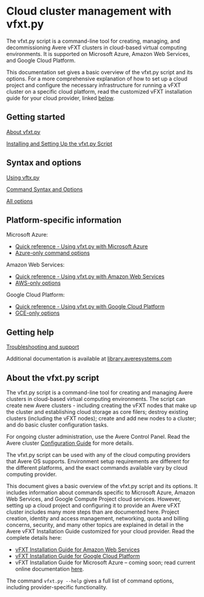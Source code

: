 # Cloud cluster management with vfxt.py

The vfxt.py script is a command-line tool for creating, managing, and decommissioning Avere vFXT clusters in cloud-based virtual computing environments. It is supported on Microsoft Azure, Amazon Web Services, and Google Cloud Platform.

This documentation set gives a basic overview of the vfxt.py script and its options. For a more comprehensive explanation of how to set up a cloud project and configure the necessary infrastructure for running a vFXT cluster on a specific cloud platform, read the customized vFXT installation guide for your cloud provider, linked [below](#additional-documentation).

## Getting started

[About vfxt.py](about_vfxt_py.md)

[Installing and Setting Up the vfxt.py Script](installation.md)


## Syntax and options

[Using vftx.py](using_vfxt_py.md)

[Command Syntax and Options](syntax.md)

[All options](all_options.md)

## Platform-specific information

Microsoft Azure: 
* [Quick reference - Using vfxt.py with Microsoft Azure](azure_reference.md)
* [Azure-only command options](azure_options.md)

Amazon Web Services: 

* [Quick reference - Using vfxt.py with Amazon Web Services](aws_reference.md)
* [AWS-only options](aws_options.md)

Google Cloud Platform: 

* [Quick reference - Using vfxt.py with Google Cloud Platform](gce_reference.md)
* [GCE-only options](gce_options.md)

## Getting help

[Troubleshooting and support](troubleshooting.md)

Additional documentation is available at [library.averesystems.com](<http://library.averesystems.com/>) 

## About the vfxt.py script

The vfxt.py script is a command-line tool for creating and managing Avere clusters in cloud-based virtual computing environments. The script can create new Avere clusters - including creating the vFXT nodes that make up the cluster and establishing cloud storage as core filers; destroy existing clusters (including the vFXT nodes); create and add new nodes to a cluster; and do basic cluster configuration tasks. 

For ongoing cluster administration, use the Avere Control Panel. Read the Avere cluster [Configuration Guide](<http://library.averesystems.com/#operations>) for more details. 

The vfxt.py script can be used with any of the cloud computing providers that Avere OS supports. Environment setup requirements are different for the different platforms, and the exact commands available vary by cloud computing provider.

This document gives a basic overview of the vfxt.py script and its options. It includes information about commands specific to Microsoft Azure, Amazon Web Services, and Google Compute Project cloud services. However, setting up a cloud project and configuring it to provide an Avere vFXT cluster includes many more steps than are documented here. Project creation, identity and access management, networking, quota and billing concerns, security, and many other topics are explained in detail in the Avere vFXT Installation Guide customized for your cloud provider. Read the complete details here: 

* [vFXT Installation Guide for Amazon Web Services](<http://library.averesystems.com/#vfxt>) 
* [vFXT Installation Guide for Google Cloud Platform](<http://library.averesystems.com/#vfxt>)
* vFXT Installation Guide for Microsoft Azure – coming soon; read current online documentation [here](<http://aka.ms/averedocs>). 

The command `vfxt.py --help` gives a full list of command options, including provider-specific functionality. 

